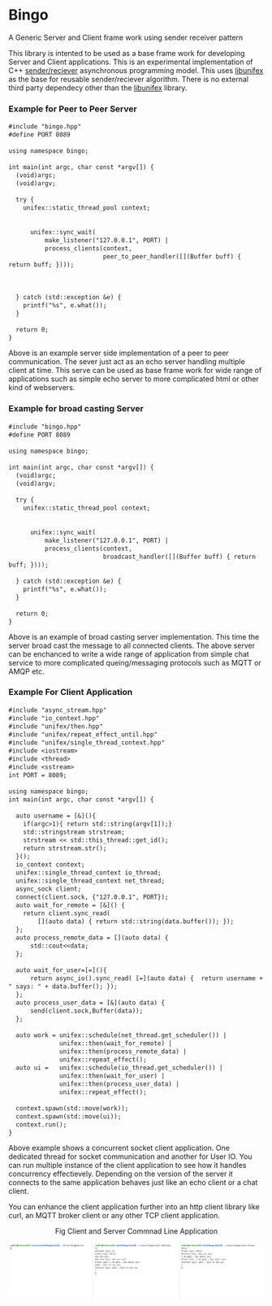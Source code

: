 # Bingo
A Generic Server and Client frame work  using sender receiver pattern

This library is intented to be used as a base frame work for developing Server and Client applications. This is an experimental implementation of C++ [sender/reciever](https://www.open-std.org/jtc1/sc22/wg21/docs/papers/2020/p0443r14.html) asynchronous programming model. This uses [libunifex](https://github.com/facebookexperimental/libunifex/blob/main/doc/overview.md) as the base for reusable sender/reciever algorithm. There is no external third party dependecy other than the [libunifex](https://github.com/facebookexperimental/libunifex/blob/main/doc/overview.md) library. 

### Example for Peer to Peer Server
```
#include "bingo.hpp"
#define PORT 8089

using namespace bingo;

int main(int argc, char const *argv[]) {
  (void)argc;
  (void)argv;
  
  try {
    unifex::static_thread_pool context;

 
      unifex::sync_wait(
          make_listener("127.0.0.1", PORT) |
          process_clients(context,
                          peer_to_peer_handler([](Buffer buff) { return buff; })));
    

   
  } catch (std::exception &e) {
    printf("%s", e.what());
  }

  return 0;
}
```
Above is an example server side implementation of a peer to peer communication. The sever just act as an echo server handling multiple client at time. This serve can be used as base frame work for wide range of applications such as simple echo server to more complicated html or other kind of webservers.

### Example for broad casting Server
```
#include "bingo.hpp"
#define PORT 8089

using namespace bingo;

int main(int argc, char const *argv[]) {
  (void)argc;
  (void)argv;
  
  try {
    unifex::static_thread_pool context;

 
      unifex::sync_wait(
          make_listener("127.0.0.1", PORT) |
          process_clients(context,
                          broadcast_handler([](Buffer buff) { return buff; })));
                 
  } catch (std::exception &e) {
    printf("%s", e.what());
  }

  return 0;
}
```
Above is an example of broad casting server implementation. This time the server broad cast the message to all connected clients. The above server can be enchanced to write a wide range of application from simple chat service to more complicated queing/messaging protocols such as MQTT or AMQP etc.

### Example For Client Application

```
#include "async_stream.hpp"
#include "io_context.hpp"
#include "unifex/then.hpp"
#include "unifex/repeat_effect_until.hpp"
#include "unifex/single_thread_context.hpp"
#include <iostream>
#include <thread>
#include <sstream>
int PORT = 8089;

using namespace bingo;
int main(int argc, char const *argv[]) {

  auto username = [&](){
    if(argc>1){ return std::string(argv[1]);}
    std::stringstream strstream;
    strstream << std::this_thread::get_id();
    return strstream.str();
  }();
  io_context context;
  unifex::single_thread_context io_thread;
  unifex::single_thread_context net_thread;
  async_sock client;
  connect(client.sock, {"127.0.0.1", PORT});
  auto wait_for_remote = [&]() {
    return client.sync_read(
        [](auto data) { return std::string(data.buffer()); });
  };
  auto process_remote_data = [](auto data) {
      std::cout<<data;
  };
  
  auto wait_for_user=[=](){
      return async_io().sync_read( [=](auto data) {  return username + " says: " + data.buffer(); });
  };
  auto process_user_data = [&](auto data) {
      send(client.sock,Buffer(data));
  };
  
  auto work = unifex::schedule(net_thread.get_scheduler()) |
              unifex::then(wait_for_remote) |
              unifex::then(process_remote_data) | 
              unifex::repeat_effect();
  auto ui =   unifex::schedule(io_thread.get_scheduler()) |
              unifex::then(wait_for_user) |
              unifex::then(process_user_data) | 
              unifex::repeat_effect();

  context.spawn(std::move(work));
  context.spawn(std::move(ui));
  context.run();
}
```

Above example shows a concurrent socket client application. One dedicated thread for socket communication and another for User IO. You can run multiple instance of the client application to see how it handles concurrency effectievely. Depending on the version of the server it connects to the same application behaves just like an echo client or a chat client. 

You can enhance the client application further into an http client library like curl, an MQTT broker client or any other TCP client application.


<center> Fig Client and Server Commnad Line Application </center>

![Chat](/docs/images/example1.PNG)

